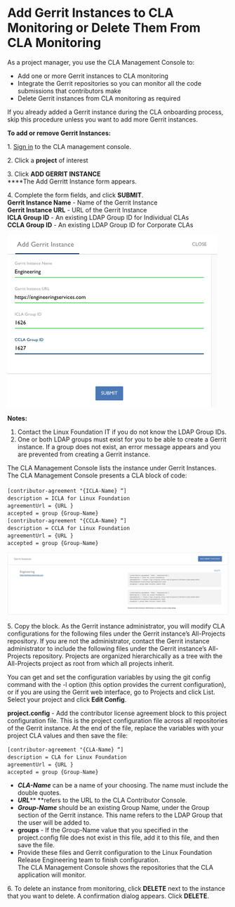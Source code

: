 # Add Gerrit Instances to CLA Monitoring or Delete Them From CLA Monitoring

As a project manager, you use the CLA Management Console to:

* Add one or more Gerrit instances to CLA monitoring
* Integrate the Gerrit repositories so you can monitor all the code submissions that contributors make
* Delete Gerrit instances from CLA monitoring as required

If you already added a Gerrit instance during the CLA onboarding process, skip this procedure unless you want to add more Gerrit instances.

**To add or remove Gerrit Instances:**

1\. [Sign in](sign-in-to-the-easycla-management-console.md) to the CLA management console.

2\. Click a **project** of interest

3\. Click **ADD GERRIT INSTANCE**\
****The Add Gerritt Instance form appears.

4\. Complete the form fields, and click **SUBMIT**.\
**Gerrit Instance Name** - Name of the Gerrit Instance\
**Gerrit Instance URL** - URL of the Gerrit Instance\
**ICLA Group ID** - An existing LDAP Group ID for Individual CLAs\
**CCLA Group ID** - An existing LDAP Group ID for Corporate CLAs

![CLA Add Gerrit Instance](../../../.gitbook/assets/cla-add-gerrit-instance.png)

**Notes:**

1. Contact the Linux Foundation IT if you do not know the LDAP Group IDs.
2. One or both LDAP groups must exist for you to be able to create a Gerrit instance. If a group does not exist, an error message appears and you are prevented from creating a Gerrit instance.

The CLA Management Console lists the instance under Gerrit Instances.​​\
The CLA Management Console presents a CLA block of code:\
\
`[contributor-agreement "{ICLA-Name} “]`\
`description = ICLA for Linux Foundation`\
`agreementUrl = {URL }`\
`accepted = group {Group-Name}`\
`[contributor-agreement "{CCLA-Name} “]`\
`description = CCLA for Linux Foundation`\
`agreementUrl = {URL }`\
`accepted = group {Group-Name}`

![CLA Gerrit Instances](../../../.gitbook/assets/cla-gerrit-instances.png)

5\. Copy the block. As the Gerrit instance administrator, you will modify CLA configurations for the following files under the Gerrit instance’s All-Projects repository. If you are not the administrator, contact the Gerrit instance administrator to include the following files under the Gerrit instance’s All-Projects repository. Projects are organized hierarchically as a tree with the All-Projects project as root from which all projects inherit.

You can get and set the configuration variables by using the git config command with the -l option (this option provides the current configuration), or if you are using the Gerrit web interface, go to Projects and click List. Select your project and click **Edit Config**.

**project.config** - Add the contributor license agreement block to this project configuration file. This is the project configuration file across all repositories of the Gerrit instance. At the end of the file, replace the variables with your project CLA values and then save the file:

`[contributor-agreement "{CLA-Name} “]`\
`description = CLA for Linux Foundation`\
`agreementUrl = {URL }`\
`accepted = group {Group-Name}`

* _**CLA-Name**_ can be a name of your choosing. The name must include the double quotes.
* _**URL**_** **refers to the URL to the CLA Contributor Console.
* _**Group-Name**_ should be an existing Group Name, under the Group section of the Gerrit instance. This name refers to the LDAP Group that the user will be added to.
* **groups** - If the Group-Name value that you specified in the project.config file does not exist in this file, add it to this file, and then save the file.
* Provide these files and Gerrit configuration to the Linux Foundation Release Engineering team to finish configuration. \
  The CLA Management Console shows the repositories that the CLA application will monitor.

6\. To delete an instance from monitoring, click **DELETE** next to the instance that you want to delete. A confirmation dialog appears. Click **DELETE**.
